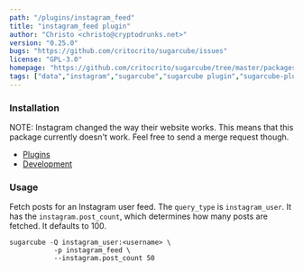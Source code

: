 ```yaml
---
path: "/plugins/instagram_feed"
title: "instagram_feed plugin"
author: "Christo <christo@cryptodrunks.net>"
version: "0.25.0"
bugs: "https://github.com/critocrito/sugarcube/issues"
license: "GPL-3.0"
homepage: "https://github.com/critocrito/sugarcube/tree/master/packages/plugin-instagram#readme"
tags: ["data","instagram","sugarcube","sugarcube plugin","sugarcube-plugin","transformation"]
---
```


### Installation

NOTE: Instagram changed the way their website works. This means that this
package currently doesn't work. Feel free to send a merge request though.

-   [Plugins](#plugins)
-   [Development](#development)


### Usage

Fetch posts for an Instagram user feed. The `query_type` is
`instagram_user`. It has the `instagram.post_count`, which determines how many
posts are fetched. It defaults to 100.

    sugarcube -Q instagram_user:<username> \
               -p instagram_feed \
               --instagram.post_count 50
